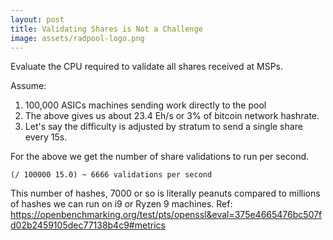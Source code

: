 ```yaml
---
layout: post
title: Validating Shares is Not a Challenge
image: assets/radpool-logo.png
---
```


Evaluate the CPU required to validate all shares received at MSPs.

Assume:

1.  100,000 ASICs machines sending work directly to the pool
2.  The above gives us about 23.4 Eh/s or 3% of bitcoin network
    hashrate.
3.  Let's say the difficulty is adjusted by stratum to send a single
    share every 15s.

For the above we get the number of share validations to run per
second.

    (/ 100000 15.0) ~ 6666 validations per second

This number of hashes, 7000 or so is literally peanuts compared to
millions of hashes we can run on i9 or Ryzen 9 machines. Ref:
https://openbenchmarking.org/test/pts/openssl&eval=375e4665476bc507fd02b2459105dec77138b4c9#metrics
